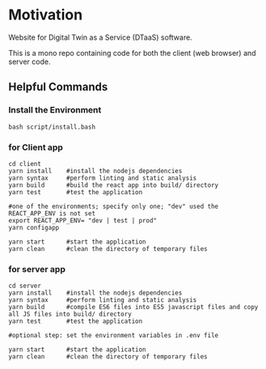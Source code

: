 # Motivation
Website for Digital Twin as a Service (DTaaS) software.

This is a mono repo containing code for both the client (web browser) and server code.

## Helpful Commands

### Install the Environment
```
bash script/install.bash
```
### for Client app
```
cd client
yarn install    #install the nodejs dependencies
yarn syntax     #perform linting and static analysis
yarn build      #build the react app into build/ directory
yarn test       #test the application

#one of the environments; specify only one; "dev" used the REACT_APP_ENV is not set
export REACT_APP_ENV= "dev | test | prod"   
yarn configapp

yarn start      #start the application
yarn clean      #clean the directory of temporary files
```

### for server app
```
cd server
yarn install    #install the nodejs dependencies
yarn syntax     #perform linting and static analysis
yarn build      #compile ES6 files into ES5 javascript files and copy all JS files into build/ directory
yarn test       #test the application

#optional step: set the environment variables in .env file

yarn start      #start the application
yarn clean      #clean the directory of temporary files
```